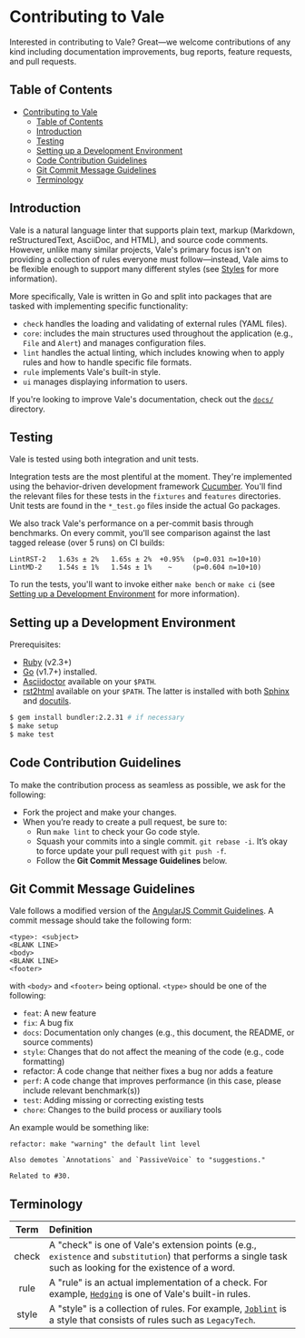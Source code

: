 # Contributing to Vale

Interested in contributing to Vale? Great&mdash;we welcome contributions of any kind including documentation improvements, bug reports, feature requests, and pull requests.

## Table of Contents

- [Contributing to Vale](#contributing-to-vale)
  - [Table of Contents](#table-of-contents)
  - [Introduction](#introduction)
  - [Testing](#testing)
  - [Setting up a Development Environment](#setting-up-a-development-environment)
  - [Code Contribution Guidelines](#code-contribution-guidelines)
  - [Git Commit Message Guidelines](#git-commit-message-guidelines)
  - [Terminology](#terminology)

## Introduction

Vale is a natural language linter that supports plain text, markup (Markdown, reStructuredText, AsciiDoc, and HTML), and source code comments. However, unlike many similar projects, Vale's primary focus isn't on providing a collection of rules everyone must follow&mdash;instead, Vale aims to be flexible enough to support many different styles (see [Styles](https://errata-ai.github.io/vale/styles/) for more information).

More specifically, Vale is written in Go and split into packages that are tasked with implementing specific functionality:

- `check` handles the loading and validating of external rules (YAML files).
- `core`: includes the main structures used throughout the application (e.g., `File` and `Alert`) and manages configuration files.
- `lint` handles the actual linting, which includes knowing when to apply rules and how to handle specific file formats.
- `rule` implements Vale's built-in style.
- `ui` manages displaying information to users.

If you're looking to improve Vale's documentation, check out the [`docs/`](https://github.com/errata-ai/vale/tree/master/docs) directory.

## Testing

Vale is tested using both integration and unit tests.

Integration tests are the most plentiful at the moment. They're implemented using the behavior-driven development framework [Cucumber](https://cucumber.io/). You'll find the relevant files for these tests in the `fixtures` and `features` directories. Unit tests are found in the `*_test.go` files inside the actual Go packages.

We also track Vale's performance on a per-commit basis through benchmarks. On every commit, you'll see comparison against the last tagged release (over 5 runs) on CI builds:

```text
LintRST-2   1.63s ± 2%   1.65s ± 2%  +0.95%  (p=0.031 n=10+10)
LintMD-2    1.54s ± 1%   1.54s ± 1%    ~     (p=0.604 n=10+10)
```


To run the tests, you'll want to invoke either `make bench` or `make ci` (see [Setting up a Development Environment]() for more information).

## Setting up a Development Environment

Prerequisites:

* [Ruby](https://www.ruby-lang.org/en/downloads/) (v2.3+)
* [Go](https://golang.org/) (v1.7+) installed.
* [Asciidoctor](http://asciidoctor.org/) available on your `$PATH`.
* [rst2html](http://docutils.sourceforge.net/docs/user/tools.html#rst2html-py) available on your `$PATH`. The latter is installed with both [Sphinx](http://www.sphinx-doc.org/en/stable/) and [docutils](https://pypi.python.org/pypi/docutils).

```bash
$ gem install bundler:2.2.31 # if necessary
$ make setup
$ make test
```

## Code Contribution Guidelines

To make the contribution process as seamless as possible, we ask for the following:

* Fork the project and make your changes.
* When you’re ready to create a pull request, be sure to:
    * Run `make lint` to check your Go code style.
    * Squash your commits into a single commit. `git rebase -i`. It’s okay to force update your pull request with `git push -f`.
    * Follow the **Git Commit Message Guidelines** below.

## Git Commit Message Guidelines

Vale follows a modified version of the [AngularJS Commit Guidelines](https://github.com/angular/angular.js/blob/master/CONTRIBUTING.md#-git-commit-guidelines). A commit message should take the following form:

```
<type>: <subject>
<BLANK LINE>
<body>
<BLANK LINE>
<footer>
```

with `<body>` and `<footer>` being optional. `<type>` should be one of the following:

- `feat`: A new feature
- `fix`: A bug fix
- `docs`: Documentation only changes (e.g., this document, the README, or source comments)
- `style`: Changes that do not affect the meaning of the code (e.g., code formatting)
- refactor: A code change that neither fixes a bug nor adds a feature
- `perf`: A code change that improves performance (in this case, please include relevant benchmark(s))
- `test`: Adding missing or correcting existing tests
- `chore`: Changes to the build process or auxiliary tools

An example would be something like:

```text
refactor: make "warning" the default lint level

Also demotes `Annotations` and `PassiveVoice` to "suggestions."

Related to #30.
```

## Terminology

| Term  | Definition                                                                                                                                                                        |
|:-----:|:----------------------------------------------------------------------------------------------------------------------------------------------------------------------------------|
| check | A "check" is one of Vale's extension points (e.g., `existence` and `substitution`) that performs a single task such as looking for the existence of a word.                       |
| rule  | A "rule" is an actual implementation of a check. For example, [`Hedging`](https://github.com/errata-ai/vale/blob/master/rule/vale/Hedging.yml) is one of Vale's built-in rules.         |
| style | A "style" is a collection of rules. For example, [`Joblint`](https://github.com/errata-ai/vale/tree/master/rule/Joblint) is a style that consists of rules such as `LegacyTech`. |
